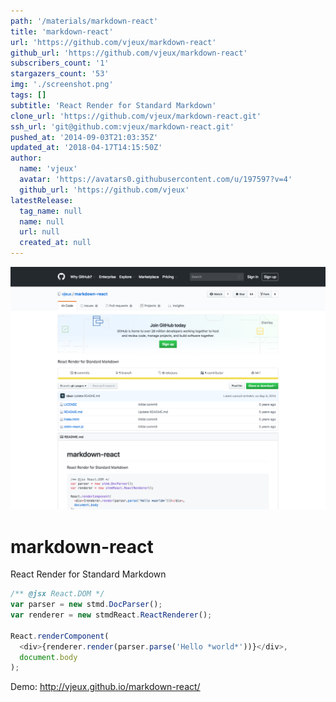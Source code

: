 ```yaml
---
path: '/materials/markdown-react'
title: 'markdown-react'
url: 'https://github.com/vjeux/markdown-react'
github_url: 'https://github.com/vjeux/markdown-react'
subscribers_count: '1'
stargazers_count: '53'
img: './screenshot.png'
tags: []
subtitle: 'React Render for Standard Markdown'
clone_url: 'https://github.com/vjeux/markdown-react.git'
ssh_url: 'git@github.com:vjeux/markdown-react.git'
pushed_at: '2014-09-03T21:03:35Z'
updated_at: '2018-04-17T14:15:50Z'
author:
  name: 'vjeux'
  avatar: 'https://avatars0.githubusercontent.com/u/197597?v=4'
  github_url: 'https://github.com/vjeux'
latestRelease:
  tag_name: null
  name: null
  url: null
  created_at: null
---
```


![alt text](screenshot.png)

markdown-react
==============

React Render for Standard Markdown

```javascript
/** @jsx React.DOM */
var parser = new stmd.DocParser();
var renderer = new stmdReact.ReactRenderer();

React.renderComponent(
  <div>{renderer.render(parser.parse('Hello *world*'))}</div>,
  document.body
);
```


Demo: http://vjeux.github.io/markdown-react/

        